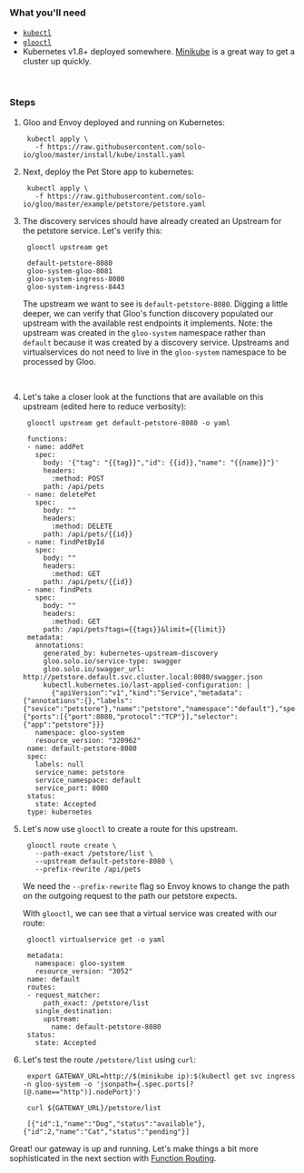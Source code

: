### What you'll need
- [`kubectl`](https://kubernetes.io/docs/tasks/tools/install-kubectl/)
- [`glooctl`](https://github.com/solo-io/glooctl)
- Kubernetes v1.8+ deployed somewhere. [Minikube](https://kubernetes.io/docs/tasks/tools/install-minikube/) is a great way to get a cluster up quickly.



<br/>

### Steps

1. Gloo and Envoy deployed and running on Kubernetes:

        kubectl apply \
          -f https://raw.githubusercontent.com/solo-io/gloo/master/install/kube/install.yaml

 
1. Next, deploy the Pet Store app to kubernetes:

        kubectl apply \
          -f https://raw.githubusercontent.com/solo-io/gloo/master/example/petstore/petstore.yaml

1. The discovery services should have already created an Upstream for the petstore service.
Let's verify this:

        glooctl upstream get
        
        default-petstore-8080
        gloo-system-gloo-8081
        gloo-system-ingress-8080
        gloo-system-ingress-8443

    The upstream we want to see is `default-petstore-8080`. Digging a little deeper,
    we can verify that Gloo's function discovery populated our upstream with 
    the available rest endpoints it implements. Note: the upstream was created in 
    the `gloo-system` namespace rather than `default` because it was created by a
    discovery service. Upstreams and virtualservices do not need to live in the `gloo-system`
    namespace to be processed by Gloo.

    <br/>
    
1. Let's take a closer look at the functions that are available on this upstream (edited here to reduce verbosity):
    
        glooctl upstream get default-petstore-8080 -o yaml
        
        functions:
        - name: addPet
          spec:
            body: '{"tag": "{{tag}}","id": {{id}},"name": "{{name}}"}'
            headers:
              :method: POST
            path: /api/pets
        - name: deletePet
          spec:
            body: ""
            headers:
              :method: DELETE
            path: /api/pets/{{id}}
        - name: findPetById
          spec:
            body: ""
            headers:
              :method: GET
            path: /api/pets/{{id}}
        - name: findPets
          spec:
            body: ""
            headers:
              :method: GET
            path: /api/pets?tags={{tags}}&limit={{limit}}
        metadata:
          annotations:
            generated_by: kubernetes-upstream-discovery
            gloo.solo.io/service-type: swagger
            gloo.solo.io/swagger_url: http://petstore.default.svc.cluster.local:8080/swagger.json
            kubectl.kubernetes.io/last-applied-configuration: |
              {"apiVersion":"v1","kind":"Service","metadata":{"annotations":{},"labels":{"sevice":"petstore"},"name":"petstore","namespace":"default"},"spec":{"ports":[{"port":8080,"protocol":"TCP"}],"selector":{"app":"petstore"}}}
          namespace: gloo-system
          resource_version: "320962"
        name: default-petstore-8080
        spec:
          labels: null
          service_name: petstore
          service_namespace: default
          service_port: 8080
        status:
          state: Accepted
        type: kubernetes
    
1. Let's now use `glooctl` to create a route for this upstream.

        glooctl route create \
          --path-exact /petstore/list \
          --upstream default-petstore-8080 \
          --prefix-rewrite /api/pets

    We need the `--prefix-rewrite` flag so Envoy knows to change the path on the outgoing request
    to the path our petstore expects. 

    With `glooctl`, we can see that a virtual service was created with our route:

        glooctl virtualservice get -o yaml
        
        metadata:
          namespace: gloo-system
          resource_version: "3052"
        name: default
        routes:
        - request_matcher:
            path_exact: /petstore/list
          single_destination:
            upstream:
              name: default-petstore-8080
        status:
          state: Accepted

1. Let's test the route `/petstore/list` using `curl`:

        export GATEWAY_URL=http://$(minikube ip):$(kubectl get svc ingress -n gloo-system -o 'jsonpath={.spec.ports[?(@.name=="http")].nodePort}')

        curl ${GATEWAY_URL}/petstore/list
        
        [{"id":1,"name":"Dog","status":"available"},{"id":2,"name":"Cat","status":"pending"}]
        
        
Great! our gateway is up and running. Let's make things a bit more sophisticated in the next section with [Function Routing](2.md).
